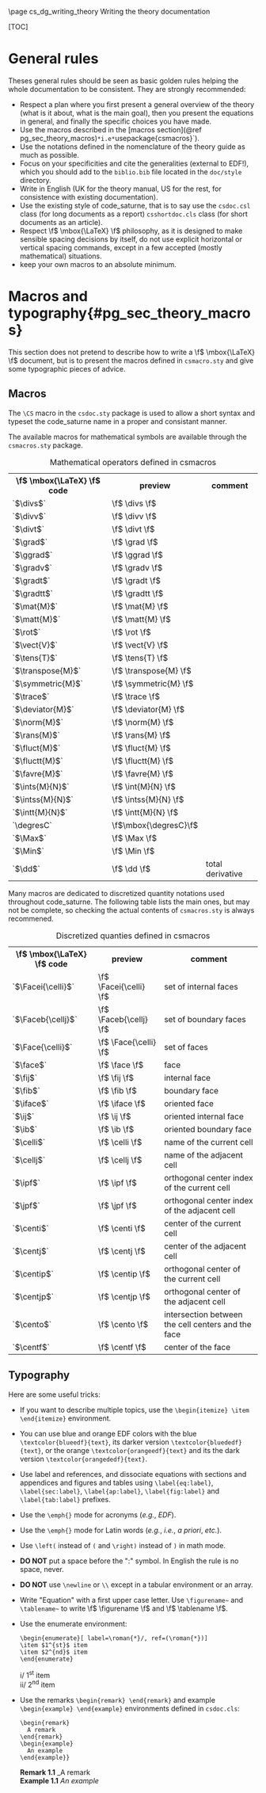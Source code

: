 <!--
  This file is part of code_saturne, a general-purpose CFD tool.

  Copyright (C) 1998-2022 EDF S.A.

  This program is free software; you can redistribute it and/or modify it under
  the terms of the GNU General Public License as published by the Free Software
  Foundation; either version 2 of the License, or (at your option) any later
  version.

  This program is distributed in the hope that it will be useful, but WITHOUT
  ANY WARRANTY; without even the implied warranty of MERCHANTABILITY or FITNESS
  FOR A PARTICULAR PURPOSE.  See the GNU General Public License for more
  details.

  You should have received a copy of the GNU General Public License along with
  this program; if not, write to the Free Software Foundation, Inc., 51 Franklin
  Street, Fifth Floor, Boston, MA 02110-1301, USA.
-->

\page cs_dg_writing_theory Writing the theory documentation

[TOC]

General rules
=============

Theses general rules should be seen as basic golden rules helping the whole
documentation to be consistent. They are strongly recommended:

- Respect a plan where you first present a general overview of the theory
  (what is it about, what is the main goal), then you present the equations
  in general, and finally the specific choices you have made.
- Use the macros described in the [macros section](@ref pg_sec_theory_macros)`
  *i.e* `usepackage{csmacros}`).
- Use the notations defined in the nomenclature of the theory guide
  as much as possible.
- Focus on your specificities and cite the generalities (external to EDF!), which
  you should add to the `biblio.bib` file located in the `doc/style` directory.
- Write in English (UK for the theory manual, US for the rest,
  for consistence with existing documentation).
- Use the existing style of code_saturne, that is to say use the `csdoc.csl`
  class (for long documents as a report) `csshortdoc.cls` class
  (for short documents as an article).
- Respect \f$ \mbox{\LaTeX} \f$ philosophy, as it is designed to make sensible spacing
  decisions by itself, do not use explicit horizontal or vertical spacing
  commands, except in a few accepted (mostly mathematical) situations.
- keep your own macros to an absolute minimum.

Macros and typography{#pg_sec_theory_macros}
=====================

This section does not pretend to describe how to write a \f$ \mbox{\LaTeX} \f$ document,
but is to present the macros defined in `csmacro.sty` and give some typographic
pieces of advice.

Macros
------

The `\CS` macro in the `csdoc.sty` package is used to allow a short
syntax and typeset the code_saturne name in a proper and consistant manner.

The available macros for mathematical symbols are available through
the `csmacros.sty` package.

<table>
<caption id="latex_name_macro_op">Mathematical operators defined in csmacros</caption>
<tr><th> \f$ \mbox{\LaTeX} \f$ code  <th> preview <th> comment
<tr><td> `$\divs$`           <td> \f$ \divs    \f$ <td>
<tr><td> `$\divv$`           <td> \f$ \divv    \f$ <td>
<tr><td> `$\divt$`           <td> \f$ \divt    \f$ <td>
<tr><td> `$\grad$`           <td> \f$ \grad    \f$ <td>
<tr><td> `$\ggrad$`          <td> \f$ \ggrad   \f$ <td>
<tr><td> `$\gradv$`          <td> \f$ \gradv   \f$ <td>
<tr><td> `$\gradt$`          <td> \f$ \gradt   \f$ <td>
<tr><td> `$\gradtt$`         <td> \f$ \gradtt  \f$ <td>
<tr><td> `$\mat{M}$`         <td> \f$ \mat{M}  \f$ <td>
<tr><td> `$\matt{M}$`        <td> \f$ \matt{M} \f$ <td>
<tr><td> `$\rot$`            <td> \f$ \rot     \f$ <td>
<tr><td> `$\vect{V}$`        <td> \f$ \vect{V} \f$ <td>
<tr><td> `$\tens{T}$`        <td> \f$ \tens{T} \f$ <td>
<tr><td> `$\transpose{M}$`   <td> \f$ \transpose{M} \f$ <td>
<tr><td> `$\symmetric{M}$`   <td> \f$ \symmetric{M} \f$ <td>
<tr><td> `$\trace$`          <td> \f$ \trace   \f$ <td>
<tr><td> `$\deviator{M}$`    <td> \f$ \deviator{M}  \f$ <td>
<tr><td> `$\norm{M}$`        <td> \f$ \norm{M} \f$ <td>
<tr><td> `$\rans{M}$`        <td> \f$ \rans{M} \f$ <td>
<tr><td> `$\fluct{M}$`       <td> \f$ \fluct{M} \f$ <td>
<tr><td> `$\fluctt{M}$`      <td> \f$ \fluctt{M} \f$ <td>
<tr><td> `$\favre{M}$`       <td> \f$ \favre{M} \f$ <td>
<tr><td> `$\ints{M}{N}$`     <td> \f$ \int{M}{N} \f$ <td>
<tr><td> `$\intss{M}{N}$`    <td> \f$ \intss{M}{N} \f$ <td>
<tr><td> `$\intt{M}{N}$`     <td> \f$ \intt{M}{N} \f$ <td>
<tr><td> `\degresC`          <td> \f$\mbox{\degresC}\f$ <td>
<tr><td> `$\Max$`            <td> \f$ \Max     \f$ <td>
<tr><td> `$\Min$`            <td> \f$ \Min     \f$ <td>
<tr><td> `$\dd$`             <td> \f$ \dd      \f$ <td> total derivative
</table>

Many macros are dedicated to discretized quantity notations used throughout
code_saturne. The following table lists the main ones, but may not be complete,
so checking the actual contents of `csmacros.sty` is always recommened.

<table>
<caption id="latex_name_macro_q">Discretized quanties defined in csmacros</caption>
<tr><th> \f$ \mbox{\LaTeX} \f$ code          <th> preview <th> comment
<tr><td> `$\Facei{\celli}$` <td> \f$ \Facei{\celli} \f$ <td> set of internal faces
<tr><td> `$\Faceb{\cellj}$` <td> \f$ \Faceb{\cellj} \f$ <td> set of boundary faces
<tr><td> `$\Face{\celli}$`  <td> \f$ \Face{\celli}  \f$ <td> set of faces
<tr><td> `$\face$`          <td> \f$ \face   \f$ <td> face
<tr><td> `$\fij$`           <td> \f$ \fij    \f$ <td> internal face
<tr><td> `$\fib$`           <td> \f$ \fib    \f$ <td> boundary face
<tr><td> `$\iface$`         <td> \f$ \iface  \f$ <td> oriented face
<tr><td> `$\ij$`            <td> \f$ \ij     \f$ <td> oriented internal face
<tr><td> `$\ib$`            <td> \f$ \ib     \f$ <td> oriented boundary face
<tr><td> `$\celli$`         <td> \f$ \celli  \f$ <td> name of the current cell
<tr><td> `$\cellj$`         <td> \f$ \cellj  \f$ <td> name of the adjacent cell
<tr><td> `$\ipf$`           <td> \f$ \ipf    \f$ <td> orthogonal center index of the current cell
<tr><td> `$\jpf$`           <td> \f$ \jpf    \f$ <td> orthogonal center index of the adjacent cell
<tr><td> `$\centi$`         <td> \f$ \centi  \f$ <td> center of the current cell
<tr><td> `$\centj$`         <td> \f$ \centj  \f$ <td> center of the adjacent cell
<tr><td> `$\centip$`        <td> \f$ \centip \f$ <td> orthogonal center of the current cell
<tr><td> `$\centjp$`        <td> \f$ \centjp \f$ <td> orthogonal center of the adjacent cell
<tr><td> `$\cento$`         <td> \f$ \cento  \f$ <td> intersection between the cell centers and the face
<tr><td> `$\centf$`         <td> \f$ \centf  \f$ <td> center of the face
</table>

Typography
----------

Here are some useful tricks:

- If you want to describe multiple topics, use the
  `\begin{itemize} \item \end{itemize}` environment.
- You can use blue and orange EDF colors with the blue `\textcolor{blueedf}{text}`,
  its darker version `\textcolor{bluededf}{text}`, or the orange
  `\textcolor{orangeedf}{text}` and its the dark version
  `\textcolor{orangededf}{text}`.
- Use label and references, and dissociate equations with sections and appendices
  and figures and tables using `\label{eq:label}`, `\label{sec:label}`,
  `\label{ap:label}`, `\label{fig:label}` and `\label{tab:label}` prefixes.
- Use the `\emph{}` mode for acronyms (*e.g.*, *EDF*).
- Use the `\emph{}` mode for Latin words (*e.g.*, *i.e.*, *a priori*, *etc.*).
- Use `\left(` instead of `(` and `\right)` instead of `)` in math mode.
- **DO NOT** put a space before the ":"  symbol. In English the rule is no
  space, never.
- **DO NOT** use `\newline` or `\\` except in a tabular environment or an array.
- Write "Equation" with a  first upper case letter. Use `\figurename~` and
  `\tablename~` to write \f$ \figurename \f$ and \f$ \tablename \f$.
- Use the enumerate environment:
  ```{.tex}
  \begin{enumerate}[ label=\roman{*}/, ref=(\roman{*})]
  \item $1^{st}$ item
  \item $2^{nd}$ item
  \end{enumerate}

  ```
  i/ 1<sup>st</sup> item <br>
  ii/ 2<sup>nd</sup> item <br>

- Use the remarks `\begin{remark} \end{remark}`
  and example `\begin{example} \end{example}` environments defined in `csdoc.cls`:
  ```{.tex}
  \begin{remark}
    A remark
  \end{remark}
  \begin{example}
    An example
  \end{example}}
  ```
  **Remark 1.1** _A remark <br> 
  **Example 1.1** _An example_
